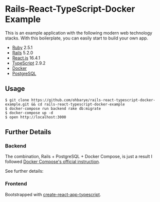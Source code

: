 # Rails-React-TypeScript-Docker Example

This is an example application with the following modern web technology stacks. With this boilerplate, you can easily start to build your own app.

- [Ruby](https://www.ruby-lang.org/en/) 2.5.1
- [Rails](https://rubyonrails.org/) 5.2.0
- [React.js](https://reactjs.org/) 16.4.1
- [TypeScript](https://www.typescriptlang.org/) 2.9.2
- [Docker](https://docs.docker.com/)
- [PostgreSQL](https://www.postgresql.org/)

## Usage

```shell
$ git clone https://github.com/ohbarye/rails-react-typescript-docker-example.git && cd rails-react-typescript-docker-example
$ docker-compose run backend rake db:migrate
$ docker-compose up -d
$ open http://localhost:3000
```

## Further Details

### Backend

The combination, Rails + PostgreSQL + Docker Compose, is just a result I followed [Docker Compose's official instruction](https://docs.docker.com/compose/rails/).

See further details:

### Frontend

Bootstrapped with [create-react-app-typescript](https://github.com/wmonk/create-react-app-typescript).
